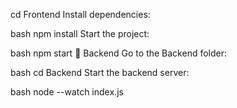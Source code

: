 cd Frontend
Install dependencies:

bash
npm install
Start the project:

bash
npm start
🚀 Backend
Go to the Backend folder:

bash
cd Backend
Start the backend server:

bash
node --watch index.js
